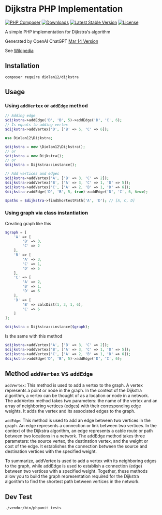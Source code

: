 # Dijkstra PHP Implementation

[![PHP Composer](https://github.com/diolan12/dijkstra/actions/workflows/php.yml/badge.svg)](https://github.com/diolan12/dijkstra/actions/workflows/php.yml)
[![Downloads](https://img.shields.io/packagist/dt/diolan12/dijkstra)](https://packagist.org/packages/diolan12/dijkstra)
[![Latest Stable Version](https://img.shields.io/packagist/v/diolan12/dijkstra)](https://packagist.org/packages/diolan12/dijkstra)
[![License](https://img.shields.io/packagist/l/diolan12/dijkstra)](LICENSE)

 A simple PHP implementation for Dijkstra's algorithm

 Generated by OpenAI ChatGPT [Mar 14 Version](https://help.openai.com/en/articles/6825453-chatgpt-release-notes)

 See [Wikipedia](https://en.wikipedia.org/wiki/Dijkstra%27s_algorithm)

## Installation

```cli
composer require diolan12/dijkstra
```

## Usage

### Using `addVertex` or `addEdge` method

```php
// Adding edge
$dijkstra->addEdge('D', 'B', 5)->addEdge('D', 'C', 6);
// Is equals to adding vertex
$dijkstra->addVertex('D', ['B' => 5, 'C' => 6]);
```

```php
use Diolan12\Dijkstra;

$dijkstra = new \Diolan12\Dijkstra();
// or
$dijkstra = new Dijkstra();
// or
$dijkstra = Dijkstra::instance();

// Add vertices and edges
$dijkstra->addVertex('A', ['B' => 3, 'C' => 2]);
$dijkstra->addVertex('B', ['A' => 3, 'C' => 1, 'D' => 5]);
$dijkstra->addVertex('C', ['A' => 2, 'B' => 1, 'D' => 6]);
$dijkstra->addEdge('D', 'B', 5, true)->addEdge('D', 'C', 6, true);

$paths = $dijkstra->findShortestPath('A', 'D'); // [A, C, D]
```

### Using graph via class instantiation

Creating graph like this

```php
$graph = [
    'A' => [
        'B' => 3,
        'C' => 2
    ],
    'B' => [
        'A' => 3,
        'C' => 1,
        'D' => 5
    ],
    'C' => [
        'A' => 2,
        'B' => 1,
        'D' => 6
    ],
    'D' => [
        'B' => calcDist(1, 3, 1, 6),
        'C' => 6
    ]
];

$dijkstra = Dijkstra::instance($graph);
```

Is the same with this method

```php
$dijkstra->addVertex('A', ['B' => 3, 'C' => 2]);
$dijkstra->addVertex('B', ['A' => 3, 'C' => 1, 'D' => 5]);
$dijkstra->addVertex('C', ['A' => 2, 'B' => 1, 'D' => 6]);
$dijkstra->addEdge('D', 'B', 5)->addEdge('D', 'C', 6);
```

## Method `addVertex` vs `addEdge`

`addVertex`: This method is used to add a vertex to the graph. A vertex represents a point or node in the graph. In the context of the Dijkstra algorithm, a vertex can be thought of as a location or node in a network. The addVertex method takes two parameters: the name of the vertex and an array of neighboring vertices (edges) with their corresponding edge weights. It adds the vertex and its associated edges to the graph.

`addEdge`: This method is used to add an edge between two vertices in the graph. An edge represents a connection or link between two vertices. In the context of the Dijkstra algorithm, an edge represents a cable route or path between two locations in a network. The addEdge method takes three parameters: the source vertex, the destination vertex, and the weight or cost of the edge. It establishes the connection between the source and destination vertices with the specified weight.

To summarize, addVertex is used to add a vertex with its neighboring edges to the graph, while addEdge is used to establish a connection (edge) between two vertices with a specified weight. Together, these methods allow you to build the graph representation required for the Dijkstra algorithm to find the shortest path between vertices in the network.

## Dev Test

```cli
./vendor/bin/phpunit tests
```
